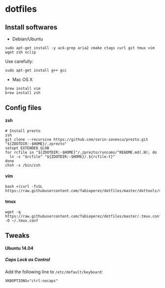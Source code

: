 # dotfiles

## Install softwares
* Debian/Ubuntu
```
sudo apt-get install -y ack-grep aria2 cmake ctags curl git tmux vim wget zsh xclip
```

Use carefully:
```
sudo apt-get install g++ gcc
```


* Mac OS X
```
brew install vim
brew install zsh
```
## Config files

#### zsh
```
# Install prezto
zsh
git clone --recursive https://github.com/sorin-ionescu/prezto.git "${ZDOTDIR:-$HOME}/.zprezto"
setopt EXTENDED_GLOB
for rcfile in "${ZDOTDIR:-$HOME}"/.zprezto/runcoms/^README.md(.N); do
  ln -s "$rcfile" "${ZDOTDIR:-$HOME}/.${rcfile:t}"
done
chsh -s /bin/zsh
```

#### vim
```
bash <(curl -fsSL https://raw.githubusercontent.com/fabioperez/dotfiles/master/dottools/vimstall.sh)
```

#### tmux
```
wget -q https://raw.githubusercontent.com/fabioperez/dotfiles/master/.tmux.conf -O ~/.tmux.conf
```

## Tweaks

#### Ubuntu 14.04

##### Caps Lock as Control
Add the following line to `/etc/default/keyboard`:

```
XKBOPTIONS="ctrl:nocaps"
```

